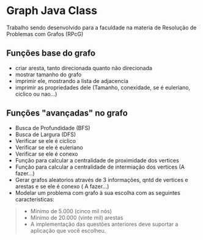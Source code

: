 # Graph Java Class

Trabalho sendo desenvolvido para a faculdade na materia de Resolução de Problemas com Grafos (RPcG)
## Funções base do grafo
- criar aresta, tanto direcionada quanto não direcionada
- mostrar tamanho do grafo
- imprimir ele, mostrando a lista de adjacencia
- imprimir as propriedades dele (Tamanho, conexidade, se é euleriano, ciclico ou nao...)

## Funções "avançadas" no grafo
- Busca de Profundidade (BFS)
- Busca de Largura (DFS)
- Verificar se ele é ciclico
- Verificar se ele é euleriano
- Verificar se ele é conexo
- Função para calcular a centralidade de proximidade dos vertices
- Função para calcular a centralidade de intermiação dos vertices (A fazer...)
- Gerar grafos aleatorios através de 3 informações, qntd de vertices e arestas e se ele é conexo ( A fazer...)
- Modelar um problema com grafo à sua escolha com as seguintes características:
> - Mínimo de 5.000 (cinco mil nós)
> - Mínimo de 20.000 (vinte mil) arestas
> - A implementação das questões anteriores deve suportar a aplicação que você escolheu.

